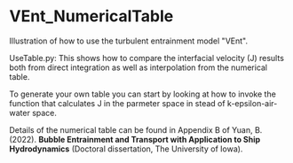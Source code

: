 # VEnt_NumericalTable
Illustration of how to use the turbulent entrainment model "VEnt".

UseTable.py:
This shows how to compare the interfacial velocity (J) results both from direct integration as well as interpolation from the numerical table.

To generate your own table you can start by looking at how to invoke the function that calculates J in the parmeter space in stead of k-epsilon-air-water space.

Details of the numerical table can be found in Appendix B of Yuan, B. (2022). **Bubble Entrainment and Transport with Application to Ship Hydrodynamics** (Doctoral dissertation, The University of Iowa).